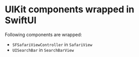 # UIKit components wrapped in SwiftUI

Following components are wrapped:

- `SFSafariViewController` in `SafariView`
- `UISearchBar` in `SearchBarView`
